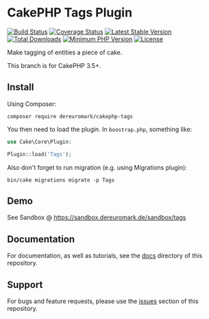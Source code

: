 # CakePHP Tags Plugin

[![Build Status](https://img.shields.io/travis/dereuromark/cakephp-tags/master.svg?style=flat-square)](https://travis-ci.org/dereuromark/cakephp-tags)
[![Coverage Status](https://img.shields.io/codecov/c/github/dereuromark/cakephp-tags/master.svg)](https://codecov.io/github/dereuromark/cakephp-tags?branch=master)
[![Latest Stable Version](https://poser.pugx.org/dereuromark/cakephp-tags/v/stable.svg)](https://packagist.org/packages/dereuromark/cakephp-tags)
[![Total Downloads](https://img.shields.io/packagist/dt/dereuromark/cakephp-tags.svg?style=flat-square)](https://packagist.org/packages/dereuromark/cakephp-tags)
[![Minimum PHP Version](http://img.shields.io/badge/php-%3E%3D%205.6-8892BF.svg)](https://php.net/)
[![License](https://img.shields.io/badge/license-MIT-brightgreen.svg?style=flat-square)](https://packagist.org/packages/dereuromark/cakephp-tags)

Make tagging of entities a piece of cake.

This branch is for CakePHP 3.5+.

## Install

Using Composer:

```
composer require dereuromark/cakephp-tags
```

You then need to load the plugin. In `boostrap.php`, something like:

```php
use Cake\Core\Plugin:

Plugin::load('Tags');
```

Also don't forget to run migration (e.g. using Migrations plugin):
```
bin/cake migrations migrate -p Tags
```

## Demo
See Sandbox @ https://sandbox.dereuromark.de/sandbox/tags

## Documentation

For documentation, as well as tutorials, see the [docs](docs/) directory of this repository.

## Support

For bugs and feature requests, please use the [issues](https://github.com/dereuromark/cakephp-tags/issues) section of this repository.
